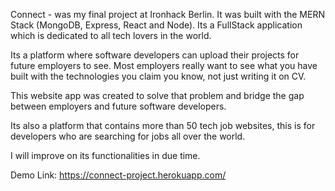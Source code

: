 
Connect - was my final project at Ironhack Berlin. 
It was built with the MERN Stack (MongoDB, Express, React and Node). Its a FullStack application which is dedicated to all tech lovers in the world.

Its a platform where software developers can upload their projects for future employers to see. Most employers really want to see what you have built with the technologies you claim you know, not just writing it on CV.

This website app was created to solve that problem and bridge the gap between employers and future software developers.

Its also a platform that contains more than 50 tech job websites, this is for developers who are searching for jobs all over the world.

I will improve on its functionalities in due time.

Demo Link: https://connect-project.herokuapp.com/

